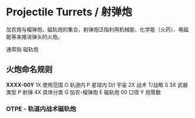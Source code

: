 # Projectile Turrets / 射弹炮

加农炮与榴弹炮，磁轨炮的集合，射弹炮泛指利用机械能、化学能（火药）、电磁能等来推进弹头的火炮。

通常指 磁轨炮

## 火炮命名规则

**XXXX-00Y**
1X 使用范围 O 轨道内 P 星球内 D/I 宇宙
2X 战术 T/战略 S
3X 武器类型 P 射弹
4X 具体分类 G 加农-榴弹炮 E 磁轨炮
00 口径
Y 炮管数

### OTPE - 轨道内战术磁轨炮
